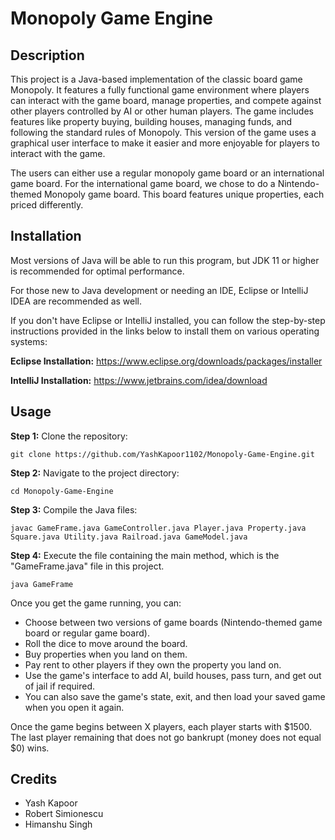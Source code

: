 # Monopoly Game Engine

## Description
This project is a Java-based implementation of the classic board game Monopoly. It features a fully 
functional game environment where players can interact with the game board, manage properties, and
compete against other players controlled by AI or other human players. The game includes features
like property buying, building houses, managing funds, and following the standard rules of Monopoly.
This version of the game uses a graphical user interface to make it easier and more enjoyable 
for players to interact with the game. 

The users can either use a regular monopoly game board or an international game board. 
For the international game board, we chose to do a Nintendo-themed Monopoly game board. 
This board features unique properties, each priced differently. 

## Installation
Most versions of Java will be able to run this program, but JDK 11 or higher is recommended 
for optimal performance.

For those new to Java development or needing an IDE, Eclipse or IntelliJ IDEA are
recommended as well.

If you don't have Eclipse or IntelliJ installed, you can follow the step-by-step instructions
provided in the links below to install them on various operating systems:

**Eclipse Installation:**
https://www.eclipse.org/downloads/packages/installer

**IntelliJ Installation:**
https://www.jetbrains.com/idea/download

## Usage
**Step 1:** Clone the repository:
```
git clone https://github.com/YashKapoor1102/Monopoly-Game-Engine.git
```
**Step 2:** Navigate to the project directory:
```
cd Monopoly-Game-Engine
```
**Step 3:** Compile the Java files:
```
javac GameFrame.java GameController.java Player.java Property.java Square.java Utility.java Railroad.java GameModel.java
```
**Step 4:** Execute the file containing the main method, which is the "GameFrame.java" file
in this project. 
```
java GameFrame
```

Once you get the game running, you can:
- Choose between two versions of game boards (Nintendo-themed game board or regular game board).
- Roll the dice to move around the board.
- Buy properties when you land on them.
- Pay rent to other players if they own the property you land on.
- Use the game's interface to add AI, build houses, pass turn, and get out of jail if required.
- You can also save the game's state, exit, and then load your saved game when you open it again.

Once the game begins between X players, each player starts with $1500. The last player remaining
that does not go bankrupt (money does not equal $0) wins.

## Credits
- Yash Kapoor  
- Robert Simionescu  
- Himanshu Singh
